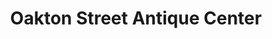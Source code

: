 ---
title: "Oakton Street Antique Center"
url: /arlington-heights/oakton-street-antique-center/
shop: Antiquitäten
---